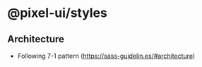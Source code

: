 # @pixel-ui/styles

## Architecture

- Following 7-1 pattern (https://sass-guidelin.es/#architecture)
